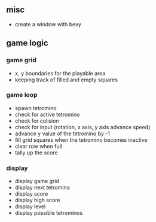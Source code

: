 ## misc
- create a window with bevy
## game logic
### game grid
- x, y boundaries for the playable area 
- keeping track of filled and empty squares
### game loop
- spawn tetromino
- check for active tetromino 
- check for colision
- check for input (rotation, x axis, y axis advance speed)
- advance y value of the tetromino by -1
- fill grid squares when the tetromino becomes inactive 
- clear row when full
- tally up the score
### display
- display game grid
- display next tetromino
- display score
- display high score
- display level
- display possible tetrominos
